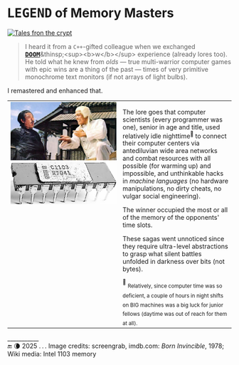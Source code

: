 # L<samp>EGEND</samp> of Memory Masters

[![Tales fron the crypt](https://img.shields.io/badge/Tales%20from-the%20crypt-violet?logo=readthedocs&logoColor=f0f)](#)

> I heard it from a <code>C++</code>-gifted colleague when we exchanged [<samp><b>DOOM</b></samp>](https://en.wikipedia.org/wiki/Doom_(1993_video_game))&thinsp;<sup><b>w</b></sup> experience (already lores too).\
> He told what he knew from <i>olds</i> &mdash; true multi-warrior computer games with epic wins are a thing of the past &mdash; times of very primitive monochrome text monitors (if not arrays of light bulbs).</p>

I remastered and enhanced that.

<table><tr valign="top"><td width="50%"><picture><img src="../../../../_rsc/_img/snap/1978.BornInvincible.jpg" alt="&nbsp;Kung Fu masters from Born Invincible, 1978" /></picture><br />
<picture><img alt="&nbsp;Early memory chips" src="../../../../_rsc/_img/af/Intel-C1103_ink.jpg" /></pictire>

</td><td>
  <p>The lore goes that computer scientists (every programmer was one), senior in age and title, used relatively idle nighttime<sup>🌛</sup> 
    to connect their computer centers via antediluvian wide area networks and combat resources with all possible (for warming up) and impossible, and unthinkable hacks in <i>machine languages</i> (no hardware manipulations, no dirty cheats, no vulgar social engineering).</p>
  <p>The winner occupied the most or all of the memory of the opponents' time slots.</p>
  <p>These sagas went unnoticed since they require ultra-level abstractions to grasp what silent battles unfolded in darkness over bits (not bytes).</p>
  <sup>🌛</sup> <sub>Relatively, since computer time was so deficient, a couple of hours in night shifts on BIG machines was a big luck for junior fellows (daytime was out of reach for them at all).</sub>
</td></tr></table>

\___________\
🔚 🌘 2025 .&thinsp;.&thinsp;. Image credits: screengrab, imdb.com: <i>Born Invincible</i>, 1978; Wiki media: Intel 1103 memory
